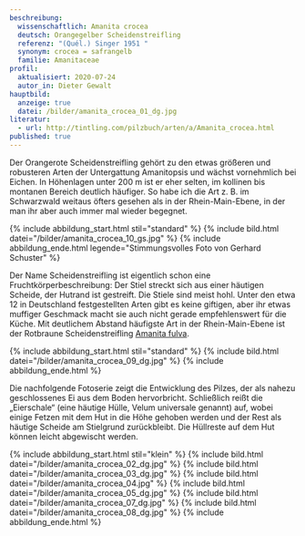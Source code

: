 ```yaml
---
beschreibung:
  wissenschaftlich: Amanita crocea
  deutsch: Orangegelber Scheidenstreifling
  referenz: "(Quél.) Singer 1951 "
  synonym: crocea = safrangelb
  familie: Amanitaceae
profil:
  aktualisiert: 2020-07-24
  autor_in: Dieter Gewalt
hauptbild:
  anzeige: true
  datei: /bilder/amanita_crocea_01_dg.jpg
literatur:
  - url: http://tintling.com/pilzbuch/arten/a/Amanita_crocea.html
published: true
---
```

Der Orangerote Scheidenstreifling gehört zu den etwas größeren und robusteren Arten der Untergattung Amanitopsis und wächst vornehmlich bei Eichen. In Höhenlagen unter 200 m ist er eher selten, im kollinen bis montanen Bereich deutlich häufiger. So habe ich die Art z. B. im Schwarzwald weitaus öfters gesehen als in der Rhein-Main-Ebene, in der man ihr aber auch immer mal wieder begegnet.

{% include abbildung_start.html stil="standard" %}
{% include bild.html datei="/bilder/amanita_crocea_10_gs.jpg" %}
{% include abbildung_ende.html legende="Stimmungsvolles Foto von Gerhard Schuster" %}

Der Name Scheidenstreifling ist eigentlich schon eine Fruchtkörperbeschreibung: Der Stiel streckt sich aus einer häutigen Scheide, der Hutrand ist gestreift. Die Stiele sind meist hohl. Unter den etwa 12 in Deutschland festgestellten Arten gibt es keine giftigen, aber ihr etwas muffiger Geschmack macht sie auch nicht gerade empfehlenswert für die Küche. Mit deutlichem Abstand häufigste Art in der Rhein-Main-Ebene ist der Rotbraune Scheidenstreifling [Amanita fulva](/pilze/amanita-fulva-rotbrauner-fuchsiger-scheidenstreifling).

{% include abbildung_start.html stil="standard" %}
{% include bild.html datei="/bilder/amanita_crocea_09_dg.jpg" %}
{% include abbildung_ende.html %}

Die nachfolgende Fotoserie zeigt die Entwicklung des Pilzes, der als nahezu geschlossenes Ei aus dem Boden hervorbricht. Schließlich reißt die „Eierschale“ (eine häutige Hülle, Velum universale genannt) auf, wobei einige Fetzen mit dem Hut in die Höhe gehoben werden und der Rest als häutige Scheide am Stielgrund zurückbleibt. Die Hüllreste auf dem Hut können leicht abgewischt werden.

{% include abbildung_start.html stil="klein" %}
{% include bild.html datei="/bilder/amanita_crocea_02_dg.jpg" %}
{% include bild.html datei="/bilder/amanita_crocea_03_dg.jpg" %}
{% include bild.html datei="/bilder/amanita_crocea_04.jpg" %}
{% include bild.html datei="/bilder/amanita_crocea_05_dg.jpg" %}
{% include bild.html datei="/bilder/amanita_crocea_07_dg.jpg" %}
{% include bild.html datei="/bilder/amanita_crocea_08_dg.jpg" %}
{% include abbildung_ende.html %}
